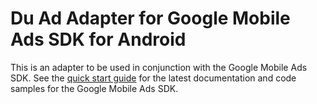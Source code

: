 # Du Ad Adapter for Google Mobile Ads SDK for Android

This is an adapter to be used in conjunction with the Google Mobile Ads SDK.
See the [quick start guide](https://developers.google.com/admob/android/quick-start) for the latest documentation and code samples for the Google Mobile Ads SDK.
